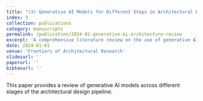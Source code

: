 ```yaml
---
title: "(3) Generative AI Models for Different Steps in Architectural Design: A Literature Review"
index: 3
collection: publications
category: manuscripts
permalink: /publication/2024-01-generative-ai-architecture-review
excerpt: 'A comprehensive literature review on the use of generative AI in architectural design workflows.'
date: 2024-01-01
venue: 'Frontiers of Architectural Research'
slidesurl: ''
paperurl: ''
bibtexurl: ''
---
```

This paper provides a review of generative AI models across different stages of the architectural design pipeline.
